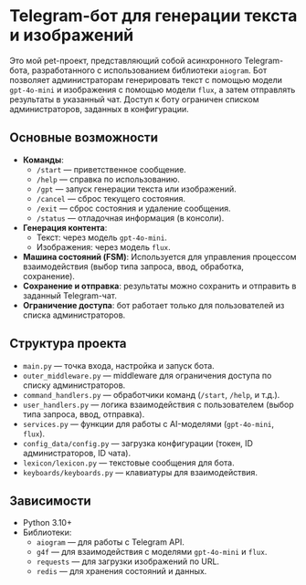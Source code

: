 # Telegram-бот для генерации текста и изображений

Это мой pet-проект, представляющий собой асинхронного Telegram-бота, разработанного с использованием библиотеки `aiogram`. Бот позволяет администраторам генерировать текст с помощью модели `gpt-4o-mini` и изображения с помощью модели `flux`, а затем отправлять результаты в указанный чат. Доступ к боту ограничен списком администраторов, заданных в конфигурации.

## Основные возможности
- **Команды**:
  - `/start` — приветственное сообщение.
  - `/help` — справка по использованию.
  - `/gpt` — запуск генерации текста или изображений.
  - `/cancel` — сброс текущего состояния.
  - `/exit` — сброс состояния и удаление сообщения.
  - `/status` — отладочная информация (в консоли).
- **Генерация контента**:
  - Текст: через модель `gpt-4o-mini`.
  - Изображения: через модель `flux`.
- **Машина состояний (FSM)**: Используется для управления процессом взаимодействия (выбор типа запроса, ввод, обработка, сохранение).
- **Сохранение и отправка**: результаты можно сохранить и отправить в заданный Telegram-чат.
- **Ограничение доступа**: бот работает только для пользователей из списка администраторов.

## Структура проекта
- `main.py` — точка входа, настройка и запуск бота.
- `outer_middleware.py` — middleware для ограничения доступа по списку администраторов.
- `command_handlers.py` — обработчики команд (`/start`, `/help`, и т.д.).
- `user_handlers.py` — логика взаимодействия с пользователем (выбор типа запроса, ввод, отправка).
- `services.py` — функции для работы с AI-моделями (`gpt-4o-mini`, `flux`).
- `config_data/config.py` — загрузка конфигурации (токен, ID администраторов, ID чата).
- `lexicon/lexicon.py` — текстовые сообщения для бота.
- `keyboards/keyboards.py` — клавиатуры для взаимодействия.

## Зависимости
- Python 3.10+
- Библиотеки:
  - `aiogram` — для работы с Telegram API.
  - `g4f` — для взаимодействия с моделями `gpt-4o-mini` и `flux`.
  - `requests` — для загрузки изображений по URL.
  - `redis` — для хранения состояний и данных.
